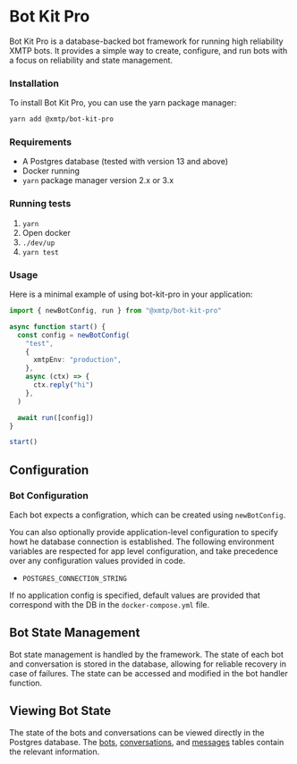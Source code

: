 # Bot Kit Pro

Bot Kit Pro is a database-backed bot framework for running high reliability XMTP bots. It provides a simple way to create, configure, and run bots with a focus on reliability and state management.

### Installation

To install Bot Kit Pro, you can use the yarn package manager:

```bash
yarn add @xmtp/bot-kit-pro
```

### Requirements

- A Postgres database (tested with version 13 and above)
- Docker running
- `yarn` package manager version 2.x or 3.x

### Running tests

1. `yarn`
2. Open docker
3. `./dev/up`
4. `yarn test`

### Usage

Here is a minimal example of using bot-kit-pro in your application:

```ts
import { newBotConfig, run } from "@xmtp/bot-kit-pro"

async function start() {
  const config = newBotConfig(
    "test",
    {
      xmtpEnv: "production",
    },
    async (ctx) => {
      ctx.reply("hi")
    },
  )

  await run([config])
}

start()
```

## Configuration

### Bot Configuration

Each bot expects a configration, which can be created using `newBotConfig`.

You can also optionally provide application-level configuration to specify howt he database connection is established. The following environment variables are respected for app level configuration, and take precedence over any configuration values provided in code.

- `POSTGRES_CONNECTION_STRING`

If no application config is specified, default values are provided that correspond with the DB in the `docker-compose.yml` file.

## Bot State Management

Bot state management is handled by the framework. The state of each bot and conversation is stored in the database, allowing for reliable recovery in case of failures. The state can be accessed and modified in the bot handler function.

## Viewing Bot State

The state of the bots and conversations can be viewed directly in the Postgres database. The [bots](package.json#4%2C85-4%2C85), [conversations](src/bot.test.ts#12%2C10-12%2C10), and [messages](src/bot.test.ts#12%2C25-12%2C25) tables contain the relevant information.
